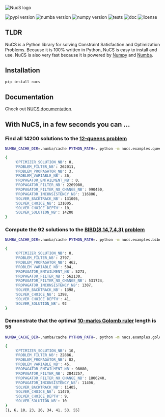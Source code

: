 ![NucS logo](https://github.com/yangeorget/nucs/main/assets/png.?raw=true)


![pypi version](https://img.shields.io/pypi/v/nucs?color=blue&label=pypi%20version&logo=pypi&logoColor=white)
![numba version](https://img.shields.io/badge/numba-v0.60-blue)
![numpy version](https://img.shields.io/badge/numpy-v2.0-blue)
![tests](https://github.com/yangeorget/nucs/actions/workflows/test.yml/badge.svg)
![doc](https://img.shields.io/readthedocs/nucs)
![license](https://img.shields.io/github/license/yangeorget/nucs)

## TLDR
NuCS is a Python library for solving Constraint Satisfaction and Optimization Problems.
Because it is 100% written in Python, NuCS is easy to install and use.
NuCS is also very fast because it is powered by [Numpy](https://numpy.org/) and [Numba](https://numba.pydata.org/).

## Installation
```bash
pip install nucs
```
## Documentation
Check out [NUCS documentation](https://nucs.readthedocs.io/).

## With NuCS, in a few seconds you can ...
### Find all 14200 solutions to the [12-queens problem](https://www.csplib.org/Problems/prob054/)
```bash
NUMBA_CACHE_DIR=.numba/cache PYTHON_PATH=. python -m nucs.examples.queens -n 12
```
```bash
{
    'OPTIMIZER_SOLUTION_NB': 0,
    'PROBLEM_FILTER_NB': 262011,
    'PROBLEM_PROPAGATOR_NB': 3,
    'PROBLEM_VARIABLE_NB': 36,
    'PROPAGATOR_ENTAILMENT_NB': 0,
    'PROPAGATOR_FILTER_NB': 2269980,
    'PROPAGATOR_FILTER_NO_CHANGE_NB': 990450,
    'PROPAGATOR_INCONSISTENCY_NB': 116806,
    'SOLVER_BACKTRACK_NB': 131005,
    'SOLVER_CHOICE_NB': 131005,
    'SOLVER_CHOICE_DEPTH': 10,
    'SOLVER_SOLUTION_NB': 14200
}
```

### Compute the 92 solutions to the [BIBD(8,14,7,4,3) problem](https://www.csplib.org/Problems/prob028/)
```bash
NUMBA_CACHE_DIR=.numba/cache PYTHON_PATH=. python -m nucs.examples.bibd -v 8 -b 14 -r 7 -k 4 -l 3 
```
```bash
{
    'OPTIMIZER_SOLUTION_NB': 0,
    'PROBLEM_FILTER_NB': 2797,
    'PROBLEM_PROPAGATOR_NB': 462,
    'PROBLEM_VARIABLE_NB': 504,
    'PROPAGATOR_ENTAILMENT_NB': 5273,
    'PROPAGATOR_FILTER_NB': 562130,
    'PROPAGATOR_FILTER_NO_CHANGE_NB': 531724,
    'PROPAGATOR_INCONSISTENCY_NB': 1307,
    'SOLVER_BACKTRACK_NB': 1398,
    'SOLVER_CHOICE_NB': 1398,
    'SOLVER_CHOICE_DEPTH': 41,
    'SOLVER_SOLUTION_NB': 92
}
```

### Demonstrate that the optimal [10-marks Golomb ruler](https://www.csplib.org/Problems/prob006/) length is 55
```bash
NUMBA_CACHE_DIR=.numba/cache PYTHON_PATH=. python -m nucs.examples.golomb -n 10
```
```bash
{
    'OPTIMIZER_SOLUTION_NB': 10,
    'PROBLEM_FILTER_NB': 22886,
    'PROBLEM_PROPAGATOR_NB': 82,
    'PROBLEM_VARIABLE_NB': 45,
    'PROPAGATOR_ENTAILMENT_NB': 98080,
    'PROPAGATOR_FILTER_NB': 2843257,
    'PROPAGATOR_FILTER_NO_CHANGE_NB': 1806240,
    'PROPAGATOR_INCONSISTENCY_NB': 11406,
    'SOLVER_BACKTRACK_NB': 11405,
    'SOLVER_CHOICE_NB': 11470,
    'SOLVER_CHOICE_DEPTH': 9,
    'SOLVER_SOLUTION_NB': 10
}
[1, 6, 10, 23, 26, 34, 41, 53, 55]
```


